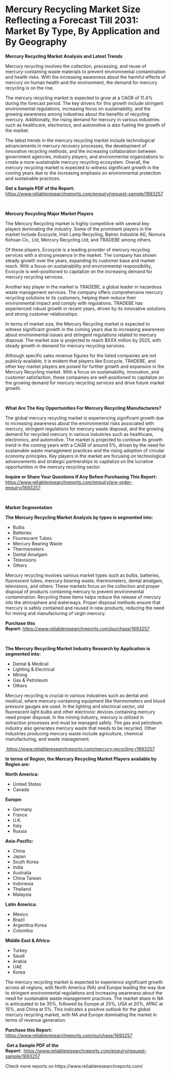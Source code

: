 <p><h1>Mercury Recycling Market Size Reflecting a Forecast Till 2031: Market By Type, By Application and By Geography</h1></p><p><strong>Mercury Recycling Market Analysis and Latest Trends</strong></p>
<p><p>Mercury recycling involves the collection, processing, and reuse of mercury-containing waste materials to prevent environmental contamination and health risks. With the increasing awareness about the harmful effects of mercury on human health and the environment, the demand for mercury recycling is on the rise.</p><p>The mercury recycling market is expected to grow at a CAGR of 11.4% during the forecast period. The key drivers for this growth include stringent environmental regulations, increasing focus on sustainability, and the growing awareness among industries about the benefits of recycling mercury. Additionally, the rising demand for mercury in various industries such as healthcare, electronics, and automotive is also fueling the growth of the market.</p><p>The latest trends in the mercury recycling market include technological advancements in mercury recovery processes, the development of innovative recycling methods, and the increasing collaboration between government agencies, industry players, and environmental organizations to create a more sustainable mercury recycling ecosystem. Overall, the mercury recycling market is expected to witness significant growth in the coming years due to the increasing emphasis on environmental protection and sustainable practices.</p></p>
<p><strong>Get a Sample PDF of the Report:&nbsp;</strong> <a href="https://www.reliableresearchreports.com/enquiry/request-sample/1693257">https://www.reliableresearchreports.com/enquiry/request-sample/1693257</a></p>
<p>&nbsp;</p>
<p><strong>Mercury Recycling Major Market Players</strong></p>
<p><p>The Mercury Recycling market is highly competitive with several key players dominating the industry. Some of the prominent players in the market include Ecocycle, Irish Lamp Recycling, Batrec Industrie AG, Nomura Kohsan Co., Ltd, Mercury Recycling Ltd, and TRADEBE among others.</p><p>Of these players, Ecocycle is a leading provider of mercury recycling services with a strong presence in the market. The company has shown steady growth over the years, expanding its customer base and market reach. With a focus on sustainability and environmental responsibility, Ecocycle is well-positioned to capitalize on the increasing demand for mercury recycling services.</p><p>Another key player in the market is TRADEBE, a global leader in hazardous waste management services. The company offers comprehensive mercury recycling solutions to its customers, helping them reduce their environmental impact and comply with regulations. TRADEBE has experienced robust growth in recent years, driven by its innovative solutions and strong customer relationships.</p><p>In terms of market size, the Mercury Recycling market is expected to witness significant growth in the coming years due to increasing awareness about environmental issues and stringent regulations related to mercury disposal. The market size is projected to reach $XXX million by 2025, with steady growth in demand for mercury recycling services.</p><p>Although specific sales revenue figures for the listed companies are not publicly available, it is evident that players like Ecocycle, TRADEBE, and other key market players are poised for further growth and expansion in the Mercury Recycling market. With a focus on sustainability, innovation, and customer satisfaction, these companies are well-positioned to capitalize on the growing demand for mercury recycling services and drive future market growth.</p></p>
<p>&nbsp;</p>
<p><strong>What Are The Key Opportunities For Mercury Recycling Manufacturers?</strong></p>
<p><p>The global mercury recycling market is experiencing significant growth due to increasing awareness about the environmental risks associated with mercury, stringent regulations for mercury waste disposal, and the growing demand for recycled mercury in various industries such as healthcare, electronics, and automotive. The market is projected to continue its growth trend in the coming years with a CAGR of around 5%, driven by the need for sustainable waste management practices and the rising adoption of circular economy principles. Key players in the market are focusing on technological advancements and strategic partnerships to capitalize on the lucrative opportunities in the mercury recycling sector.</p></p>
<p><strong>Inquire or Share Your Questions If Any Before Purchasing This Report:</strong> <a href="https://www.reliableresearchreports.com/enquiry/pre-order-enquiry/1693257">https://www.reliableresearchreports.com/enquiry/pre-order-enquiry/1693257</a></p>
<p>&nbsp;</p>
<p><strong>Market Segmentation</strong></p>
<p><strong>The Mercury Recycling Market Analysis by types is segmented into:</strong></p>
<p><ul><li>Bulbs</li><li>Batteries</li><li>Fluorescent Tubes</li><li>Mercury Bearing Waste</li><li>Thermometers</li><li>Dental Amalgam</li><li>Televisions</li><li>Others</li></ul></p>
<p><p>Mercury recycling involves various market types such as bulbs, batteries, fluorescent tubes, mercury-bearing waste, thermometers, dental amalgam, televisions, and others. These markets focus on the collection and proper disposal of products containing mercury to prevent environmental contamination. Recycling these items helps reduce the release of mercury into the atmosphere and waterways. Proper disposal methods ensure that mercury is safely contained and reused in new products, reducing the need for mining and manufacturing of virgin mercury.</p></p>
<p><strong>Purchase this Report:&nbsp;</strong><a href="https://www.reliableresearchreports.com/purchase/1693257">https://www.reliableresearchreports.com/purchase/1693257</a></p>
<p>&nbsp;</p>
<p><strong>The Mercury Recycling Market Industry Research by Application is segmented into:</strong></p>
<p><ul><li>Dental & Medical</li><li>Lighting & Electrical</li><li>Mining</li><li>Gas & Petroleum</li><li>Others</li></ul></p>
<p><p>Mercury recycling is crucial in various industries such as dental and medical, where mercury-containing equipment like thermometers and blood pressure gauges are used. In the lighting and electrical sector, old fluorescent light bulbs and other electronic devices containing mercury need proper disposal. In the mining industry, mercury is utilized in extraction processes and must be managed safely. The gas and petroleum industry also generates mercury waste that needs to be recycled. Other industries producing mercury waste include agriculture, chemical manufacturing, and waste management.</p></p>
<p><a href="https://www.reliableresearchreports.com/mercury-recycling-r1693257">&nbsp;https://www.reliableresearchreports.com/mercury-recycling-r1693257</a></p>
<p><strong>In terms of Region, the Mercury Recycling Market Players available by Region are:</strong></p>
<p>
    <p> <strong> North America: </strong>
        <ul>
            <li>United States</li>
            <li>Canada</li>
        </ul>
        </p> 
    <p> <strong> Europe: </strong>
        <ul>
            <li>Germany</li>
            <li>France</li>
            <li>U.K.</li>
            <li>Italy</li>
            <li>Russia</li>
        </ul>
        </p> 
    <p> <strong> Asia-Pacific: </strong>
        <ul>
            <li>China</li>
            <li>Japan</li>
            <li>South Korea</li>
            <li>India</li>
            <li>Australia</li>
            <li>China Taiwan</li>
            <li>Indonesia</li>
            <li>Thailand</li>
            <li>Malaysia</li>
        </ul>
        </p> 
    <p> <strong> Latin America: </strong>
        <ul>
            <li>Mexico</li>
            <li>Brazil</li>
            <li>Argentina Korea</li>
            <li>Colombia</li>
        </ul>
        </p> 
    <p> <strong> Middle East & Africa: </strong>
        <ul>
            <li>Turkey</li>
            <li>Saudi</li>
            <li>Arabia</li>
            <li>UAE</li>
            <li>Korea</li>
        </ul>
    </p>
    </p>
<p><p>The mercury recycling market is expected to experience significant growth across all regions, with North America (NA) and Europe leading the way due to stringent environmental regulations and increasing awareness about the need for sustainable waste management practices. The market share in NA is anticipated to be 35%, followed by Europe at 25%, USA at 20%, APAC at 15%, and China at 5%. This indicates a positive outlook for the global mercury recycling market, with NA and Europe dominating the market in terms of revenue generation.</p></p>
<p><strong>Purchase this Report: </strong><a href="https://www.reliableresearchreports.com/purchase/1693257">https://www.reliableresearchreports.com/purchase/1693257</a></p>
<p>&nbsp;<strong>Get a Sample PDF of the Report:&nbsp;&nbsp;</strong><a href="https://www.reliableresearchreports.com/enquiry/request-sample/1693257">https://www.reliableresearchreports.com/enquiry/request-sample/1693257</a></p>
<p><strong></strong></p>
<p>Check more reports on https://www.reliableresearchreports.com/</p>